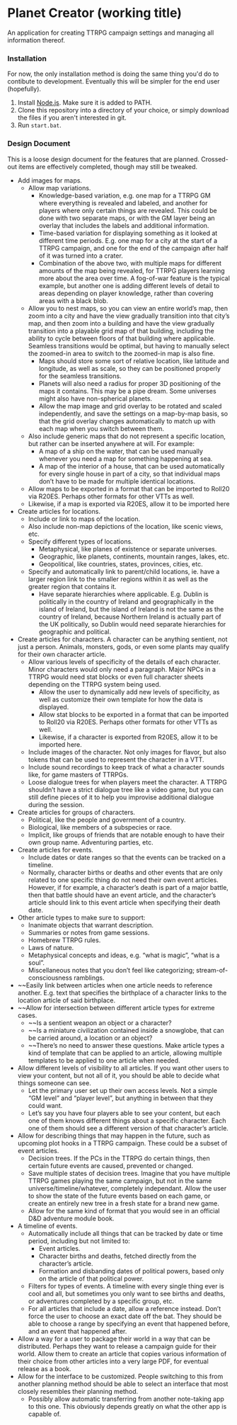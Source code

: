 # Planet Creator (working title)
An application for creating TTRPG campaign settings and managing all information thereof.

### Installation
For now, the only installation method is doing the same thing you'd do to contibute to development. Eventually this will be simpler for the end user (hopefully).
1. Install [Node.js](https://nodejs.org/en/download/). Make sure it is added to PATH.
2. Clone this repository into a directory of your choice, or simply download the files if you aren't interested in git.
3. Run `start.bat`.

### Design Document
This is a loose design document for the features that are planned. Crossed-out items are effectively completed, though may still be tweaked.
* Add images for maps.
   * Allow map variations.
      * Knowledge-based variation, e.g. one map for a TTRPG GM where everything is revealed and labeled, and another for players where only certain things are revealed. This could be done with two separate maps, or with the GM layer being an overlay that includes the labels and additional information.
      * Time-based variation for displaying something as it looked at different time periods. E.g. one map for a city at the start of a TTRPG campaign, and one for the end of the campaign after half of it was turned into a crater.
      * Combination of the above two, with multiple maps for different amounts of the map being revealed, for TTRPG players learning more about the area over time. A fog-of-war feature is the typical example, but another one is adding different levels of detail to areas depending on player knowledge, rather than covering areas with a black blob.
   * Allow you to nest maps, so you can view an entire world’s map, then zoom into a city and have the view gradually transition into that city’s map, and then zoom into a building and have the view gradually transition into a playable grid map of that building, including the ability to cycle between floors of that building where applicable. Seamless transitions would be optimal, but having to manually select the zoomed-in area to switch to the zoomed-in map is also fine.
      * Maps should store some sort of relative location, like latitude and longitude, as well as scale, so they can be positioned properly for the seamless transitions.
      * Planets will also need a radius for proper 3D positioning of the maps it contains. This may be a pipe dream. Some universes might also have non-spherical planets.
      * Allow the map image and grid overlay to be rotated and scaled independently, and save the settings on a map-by-map basis, so that the grid overlay changes automatically to match up with each map when you switch between them.
   * Also include generic maps that do not represent a specific location, but rather can be inserted anywhere at will. For example:
      * A map of a ship on the water, that can be used manually whenever you need a map for something happening at sea.
      * A map of the interior of a house, that can be used automatically for every single house in part of a city, so that individual maps don’t have to be made for multiple identical locations.
   * Allow maps to be exported in a format that can be imported to Roll20 via R20ES. Perhaps other formats for other VTTs as well.
   * Likewise, if a map is exported via R20ES, allow it to be imported here
* Create articles for locations.
   * Include or link to maps of the location.
   * Also include non-map depictions of the location, like scenic views, etc.
   * Specify different types of locations.
      * Metaphysical, like planes of existence or separate universes.
      * Geographic, like planets, continents, mountain ranges, lakes, etc.
      * Geopolitical, like countries, states, provinces, cities, etc.
   * Specify and automatically link to parent/child locations, ie. have a larger region link to the smaller regions within it as well as the greater region that contains it.
      * Have separate hierarchies where applicable. E.g. Dublin is politically in the country of Ireland and geographically in the island of Ireland, but the island of Ireland is not the same as the country of Ireland, because Northern Ireland is actually part of the UK politically, so Dublin would need separate hierarchies for geographic and political.
* Create articles for characters. A character can be anything sentient, not just a person. Animals, monsters, gods, or even some plants may qualify for their own character article.
   * Allow various levels of specificity of the details of each character. Minor characters would only need a paragraph. Major NPCs in a TTRPG would need stat blocks or even full character sheets depending on the TTRPG system being used.
      * Allow the user to dynamically add new levels of specificity, as well as customize their own template for how the data is displayed.
      * Allow stat blocks to be exported in a format that can be imported to Roll20 via R20ES. Perhaps other formats for other VTTs as well.
      * Likewise, if a character is exported from R20ES, allow it to be imported here.
   * Include images of the character. Not only images for flavor, but also tokens that can be used to represent the character in a VTT.
   * Include sound recordings to keep track of what a character sounds like, for game masters of TTRPGs.
   * Loose dialogue trees for when players meet the character. A TTRPG shouldn’t have a strict dialogue tree like a video game, but you can still define pieces of it to help you improvise additional dialogue during the session.
* Create articles for groups of characters.
   * Political, like the people and government of a country.
   * Biological, like members of a subspecies or race.
   * Implicit, like groups of friends that are notable enough to have their own group name. Adventuring parties, etc.
* Create articles for events.
   * Include dates or date ranges so that the events can be tracked on a timeline.
   * Normally, character births or deaths and other events that are only related to one specific thing do not need their own event articles. However, if for example, a character’s death is part of a major battle, then that battle should have an event article, and the character’s article should link to this event article when specifying their death date.
* Other article types to make sure to support:
   * Inanimate objects that warrant description.
   * Summaries or notes from game sessions.
   * Homebrew TTRPG rules.
   * Laws of nature.
   * Metaphysical concepts and ideas, e.g. “what is magic”, “what is a soul”.
   * Miscellaneous notes that you don’t feel like categorizing; stream-of-consciousness ramblings.
* ~~Easily link between articles when one article needs to reference another. E.g. text that specifies the birthplace of a character links to the location article of said birthplace.
* ~~Allow for intersection between different article types for extreme cases.
   * ~~Is a sentient weapon an object or a character?
   * ~~Is a miniature civilization contained inside a snowglobe, that can be carried around, a location or an object?
   * ~~There’s no need to answer these questions. Make article types a kind of template that can be applied to an article, allowing multiple templates to be applied to one article when needed.
* Allow different levels of visibility to all articles. If you want other users to view your content, but not all of it, you should be able to decide what things someone can see.
   * Let the primary user set up their own access levels. Not a simple “GM level” and “player level”, but anything in between that they could want.
   * Let’s say you have four players able to see your content, but each one of them knows different things about a specific character. Each one of them should see a different version of that character’s article.
* Allow for describing things that may happen in the future, such as upcoming plot hooks in a TTRPG campaign. These could be a subset of event articles.
   * Decision trees. If the PCs in the TTRPG do certain things, then certain future events are caused, prevented or changed.
   * Save multiple states of decision trees. Imagine that you have multiple TTRPG games playing the same campaign, but not in the same universe/timeline/whatever, completely independant. Allow the user to show the state of the future events based on each game, or create an entirely new tree in a fresh state for a brand new game.
   * Allow for the same kind of format that you would see in an official D&D adventure module book.
* A timeline of events.
   * Automatically include all things that can be tracked by date or time period, including but not limited to:
      * Event articles.
      * Character births and deaths, fetched directly from the character’s article.
      * Formation and disbanding dates of political powers, based only on the article of that political power.
   * Filters for types of events. A timeline with every single thing ever is cool and all, but sometimes you only want to see births and deaths, or adventures completed by a specific group, etc.
   * For all articles that include a date, allow a reference instead. Don’t force the user to choose an exact date off the bat. They should be able to choose a range by specifying an event that happened before, and an event that happened after.
* Allow a way for a user to package their world in a way that can be distributed. Perhaps they want to release a campaign guide for their world. Allow them to create an article that copies various information of their choice from other articles into a very large PDF, for eventual release as a book.
* Allow for the interface to be customized. People switching to this from another planning method should be able to select an interface that most closely resembles their planning method.
   * Possibly allow automatic transferring from another note-taking app to this one. This obviously depends greatly on what the other app is capable of.
